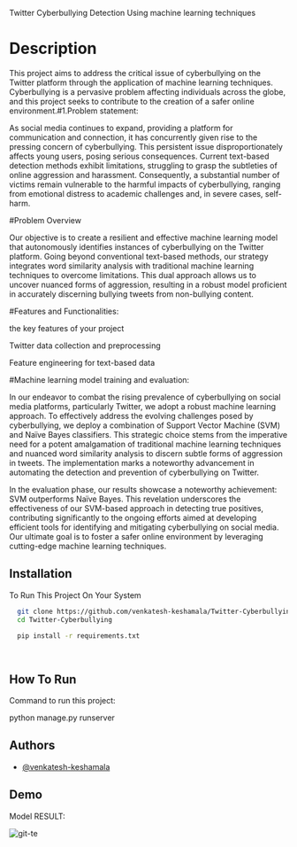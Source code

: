  Twitter Cyberbullying Detection Using machine learning techniques

# Description

This project aims to address the critical issue of cyberbullying on the Twitter platform through the application of machine learning techniques. Cyberbullying is a pervasive problem affecting individuals across the globe, and this project seeks to contribute to the creation of a safer online environment.#1.Problem statement:

As social media continues to expand, providing a platform for communication and connection, it has concurrently given rise to the pressing concern of cyberbullying. This persistent issue disproportionately affects young users, posing serious consequences. Current text-based detection methods exhibit limitations, struggling to grasp the subtleties of online aggression and harassment. Consequently, a substantial number of victims remain vulnerable to the harmful impacts of cyberbullying, ranging from emotional distress to academic challenges and, in severe cases, self-harm.

#Problem Overview

Our objective is to create a resilient and effective machine learning model that autonomously identifies instances of cyberbullying on the Twitter platform. Going beyond conventional text-based methods, our strategy integrates word similarity analysis with traditional machine learning techniques to overcome limitations. This dual approach allows us to uncover nuanced forms of aggression, resulting in a robust model proficient in accurately discerning bullying tweets from non-bullying content.

#Features and Functionalities:

the key features of your project

Twitter data collection and preprocessing

Feature engineering for text-based data

#Machine learning model training and evaluation:

In our endeavor to combat the rising prevalence of cyberbullying on social media platforms, particularly Twitter, we adopt a robust machine learning approach. To effectively address the evolving challenges posed by cyberbullying, we deploy a combination of Support Vector Machine (SVM) and Naïve Bayes classifiers. This strategic choice stems from the imperative need for a potent amalgamation of traditional machine learning techniques and nuanced word similarity analysis to discern subtle forms of aggression in tweets. The implementation marks a noteworthy advancement in automating the detection and prevention of cyberbullying on Twitter.

In the evaluation phase, our results showcase a noteworthy achievement: SVM outperforms Naïve Bayes. This revelation underscores the effectiveness of our SVM-based approach in detecting true positives, contributing significantly to the ongoing efforts aimed at developing efficient tools for identifying and mitigating cyberbullying on social media. Our ultimate goal is to foster a safer online environment by leveraging cutting-edge machine learning techniques.
## Installation

To Run This Project On Your System
```bash
  git clone https://github.com/venkatesh-keshamala/Twitter-Cyberbullying.git
  cd Twitter-Cyberbullying

  pip install -r requirements.txt

 


```
    
## How To Run
Command to run this project:

python manage.py runserver
## Authors

- [@venkatesh-keshamala](https://www.github.com/venkatesh-keshamala)


## Demo

Model RESULT:

![git-te](https://github.com/venkatesh-keshamala/Twitter-Cyberbullying/assets/116023226/0b86dbf1-8f11-4304-8231-94fc90d0ec76)

